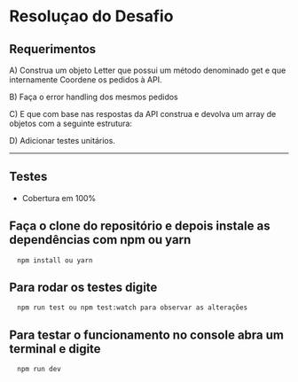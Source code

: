 # Resoluçao do Desafio

## Requerimentos

A) Construa um objeto Letter que possui um método denominado get e que internamente
Coordene os pedidos à API.

B) Faça o error handling dos mesmos pedidos

C) E que com base nas respostas da API construa e devolva um array de objetos com a seguinte estrutura:

D) Adicionar testes unitários.

------

## Testes

-  Cobertura em 100%

## Faça o clone do repositório e depois instale as dependências com npm ou yarn

``` 
  npm install ou yarn 
```

## Para rodar os testes digite

``` 
  npm run test ou npm test:watch para observar as alterações
```

## Para testar o funcionamento no console abra um terminal e digite


``` 
  npm run dev
```

